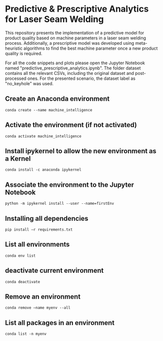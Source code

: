 # Predictive & Prescriptive Analytics for Laser Seam Welding

This repository presents the implementation of a predictive model for product quality based on machine parameters in a laser seam welding process. Additionally, a prescriptive model was developed using meta-heuristic algorithms to find the best machine parameter once a new product quality is required.

For all the code snippets and plots please open the Jupyter Notebook named "predictive_prescriptive_analytics.ipynb". The folder dataset contains all the relevant CSVs, including the original dataset and post-processed ones. For the presented scenario, the dataset label as "no_keyhole" was used.

## Create an Anaconda environment
`conda create --name machine_intelligence`

## Activate the environment (if not activated)
`conda activate machine_intelligence`

## Install ipykernel to allow the new environment as a Kernel
`conda install -c anaconda ipykernel`

## Associate the environment to the Jupyter Notebook
`python -m ipykernel install --user --name=firstEnv`

## Installing all dependencies
`pip install –r requirements.txt`

## List all environments
`conda env list`

## deactivate current environment
`conda deactivate`

## Remove an environment
`conda remove –name myenv --all`

## List all packages in an environment
`conda list -n myenv`
